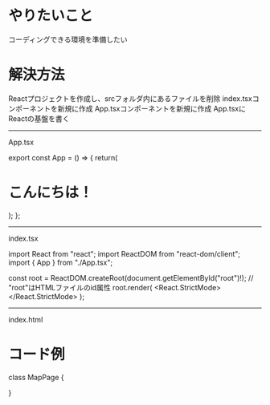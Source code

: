 # やりたいこと
コーディングできる環境を準備したい

# 解決方法
Reactプロジェクトを作成し、srcフォルダ内にあるファイルを削除
index.tsxコンポーネントを新規に作成
App.tsxコンポーネントを新規に作成
App.tsxにReactの基盤を書く

---------------------------------
App.tsx

export const App = () => {
    return(
        <h1>こんにちは！</h1>
    );
};

----------------------------------
index.tsx

import React from "react";
import ReactDOM from "react-dom/client";
import { App } from "./App.tsx";

const root = ReactDOM.createRoot(document.getElementById("root")!); // "root"はHTMLファイルのid属性
root.render(
    <React.StrictMode>
        <App />
    </React.StrictMode>
);

----------------------------------
index.html

<!DOCTYPE html>
<html lang="ja">
<head>
    <meta charset="UTF-8" />
    <meta name="viewport" content="width=device-width, initial-scale=1.0" />
    <title>React TypeScript App</title>
</head>
<body>
    <div id="root"></div> <!-- ここにReactアプリがレンダリングされる -->
</body>
</html>



# コード例
class MapPage {

}